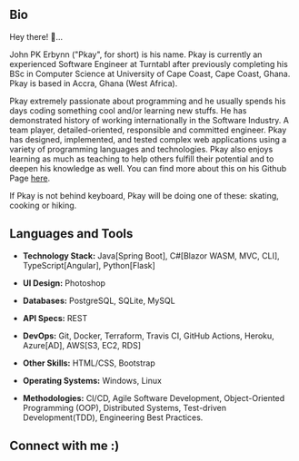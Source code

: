 ## Bio
Hey there! 👋... 

John PK Erbynn ("Pkay", for short) is his name. Pkay is currently an experienced Software Engineer at Turntabl after previously completing his BSc in Computer Science at University of Cape Coast, Cape Coast, Ghana. Pkay is based in Accra, Ghana (West Africa).

Pkay extremely passionate about programming and he usually spends his days coding something cool and/or learning new stuffs. He has demonstrated history of working internationally in the Software Industry. A team player, detailed-oriented, responsible and committed engineer. Pkay has designed, implemented, and tested complex web applications using a variety of programming languages and technologies. 
Pkay also enjoys learning as much as teaching to help others fulfill their potential and to deepen his knowledge as well. You can find more about this on his Github Page [here](https://github.com/pkErbynn/learn-web-technologies).

If Pkay is not behind keyboard, Pkay will be doing one of these: skating, cooking or hiking.

<!--
John Erbyn is an experienced and self-sufficient Software Engineer at Turntabl
-->


## Languages and Tools
- **Technology Stack:** Java[Spring Boot], C#[Blazor WASM, MVC, CLI], TypeScript[Angular], Python[Flask]

- **UI Design:** Photoshop
- **Databases:** PostgreSQL, SQLite, MySQL
- **API Specs:** REST
- **DevOps:** Git, Docker, Terraform, Travis CI, GitHub Actions, Heroku, Azure[AD], AWS[S3, EC2, RDS]
- **Other Skills:** HTML/CSS, Bootstrap
- **Operating Systems:** Windows, Linux
- **Methodologies:** CI/CD, Agile Software Development, Object-Oriented Programming (OOP), Distributed Systems, Test-driven Development(TDD), Engineering Best Practices.

## Connect with me :)


<!--
**pkErbynn/pkErbynn** is a ✨ _special_ ✨ repository because its `README.md` (this file) appears on your GitHub profile.

Here are some ideas to get you started:

- 🔭 I’m currently working on ...
- 🌱 I’m currently learning ...
- 👯 I’m looking to collaborate on ...
- 🤔 I’m looking for help with ...
- 💬 Ask me about ...
- 📫 How to reach me: ...
- 😄 Pronouns: ...
- ⚡ Fun fact: ...
-->
